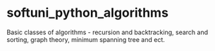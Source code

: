 # softuni_python_algorithms
Basic classes of algorithms - recursion and backtracking, search and sorting, graph theory, minimum spanning tree and ect.
